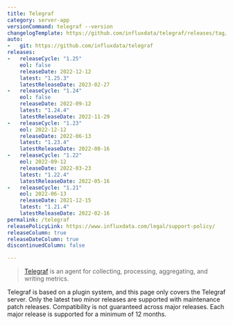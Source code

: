 ```yaml
---
title: Telegraf
category: server-app
versionCommand: telegraf --version
changelogTemplate: https://github.com/influxdata/telegraf/releases/tag/v__LATEST__
auto:
-   git: https://github.com/influxdata/telegraf
releases:
-   releaseCycle: "1.25"
    eol: false
    releaseDate: 2022-12-12
    latest: "1.25.3"
    latestReleaseDate: 2023-02-27
-   releaseCycle: "1.24"
    eol: false
    releaseDate: 2022-09-12
    latest: "1.24.4"
    latestReleaseDate: 2022-11-29
-   releaseCycle: "1.23"
    eol: 2022-12-12
    releaseDate: 2022-06-13
    latest: "1.23.4"
    latestReleaseDate: 2022-08-16
-   releaseCycle: "1.22"
    eol: 2022-09-12
    releaseDate: 2022-03-23
    latest: "1.22.4"
    latestReleaseDate: 2022-05-16
-   releaseCycle: "1.21"
    eol: 2022-06-13
    releaseDate: 2021-12-15
    latest: "1.21.4"
    latestReleaseDate: 2022-02-16
permalink: /telegraf
releasePolicyLink: https://www.influxdata.com/legal/support-policy/
releaseColumn: true
releaseDateColumn: true
discontinuedColumn: false

---
```


> [Telegraf](https://github.com/influxdata/telegraf) is an agent for collecting, processing, aggregating, and writing metrics.

Telegraf is based on a plugin system, and this page only covers the Telegraf server.
Only the latest two minor releases are supported with maintenance patch releases.
Compatibility is not guaranteed across major releases. Each major release is supported for a minimum of 12 months.
